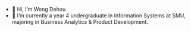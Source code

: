 - 👋 Hi, I’m Wong Dehou
- 🌱 I’m currently a year 4 undergraduate in Information Systems at SMU, majoring in Business Analytics & Product Development.


<!---
dehou37/dehou37 is a ✨ special ✨ repository because its `README.md` (this file) appears on your GitHub profile.
You can click the Preview link to take a look at your changes.
--->
